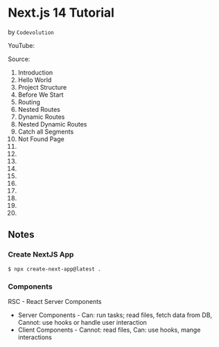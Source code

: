 # Next.js 14 Tutorial

by `Codevolution`

YouTube:

Source:

1.  Introduction
2.  Hello World
3.  Project Structure
4.  Before We Start
5.  Routing
6.  Nested Routes
7.  Dynamic Routes
8.  Nested Dynamic Routes
9.  Catch all Segments
10. Not Found Page
11.
12.
13.
14.
15.
16.
17.
18.
19.
20.

## Notes

### Create NextJS App

`$ npx create-next-app@latest .`

### Components

RSC - React Server Components

- Server Components - Can: run tasks; read files, fetch data from DB, Cannot: use hooks or handle user interaction
- Client Components - Cannot: read files, Can: use hooks, mange interactions

